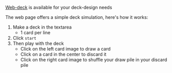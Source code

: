 [Web-deck](https://erawpalassalg.github.io/GDTools-web-deckbuilding-deck/) is available for your deck-design needs

The web page offers a simple deck simulation, here's how it works:
 1. Make a deck in the textarea
    - 1 card per line
 2. Click `start`
 3. Then play with the deck
    - Click on the left card image to draw a card
    - Click on a card in the center to discard it
    - Click on the right card image to shuffle your draw pile in your discard pile
